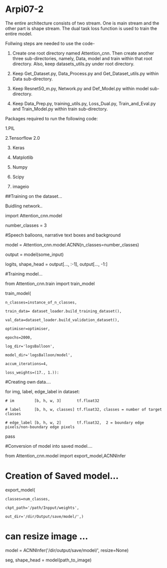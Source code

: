 # Arpi07-2


The entire architecture consists of two stream. One is main stream and the other part is shape stream. The dual task loss function is used to train the entire model.


Follwing steps are needed to use the code- 

1. Create one root directory named Attention_cnn. Then create another three sub-directories, namely, Data, model and train within that root directory. Also, keep datasets_utils.py under root directory.

2. Keep Get_Dataset.py, Data_Process.py and Get_Dataset_utils.py within Data sub-directory.

3. Keep Resnet50_m.py, Network.py and Def_Model.py within model sub-directory.

4. Keep Data_Prep.py, training_utils.py, Loss_Dual.py, Train_and_Eval.py and Train_Model.py within train sub-directory. 


Packages required to run the following code:

1.PIL

2.Tensorflow 2.0

3. Keras

4. Matplotlib

5. Numpy

6. Scipy

7. imageio



##Training on the dataset...


Buidling network..

import Attention_cnn.model

number_classes = 3 

#Speech balloons, narrative text boxes and background

model = Attention_cnn.model.ACNN(n_classes=number_classes)

output = model(some_input)

logits, shape_head = output[..., :-1], output[..., -1:]


#Training model...

from Attention_cnn.train import train_model

train_model(

    n_classes=instance_of_n_classes,
    
    train_data= dataset_loader.build_training_dataset(),
    
    val_data=dataset_loader.build_validation_dataset(),
    
    optimiser=optimiser,
    
    epochs=2000,
    
    log_dir='logsBalloon',
    
    model_dir='logsBalloon/model',
    
    accum_iterations=4,
    
    loss_weights=(17., 1.)):
    
    
    

#Creating own data....

for img, label, edge_label in dataset:

    # im         [b, h, w, 3]       tf.float32 
    
    # label      [b, h, w, classes] tf.float32, classes = number of target classes
    
    # edge_label [b, h, w, 2]       tf.float32,  2 = boundary edge pixels/non-boundary edge pixels
    
   pass
   
   
   
   


#Conversion of model into saved model....


from Attention_cnn.model import export_model,ACNNInfer


# Creation of Saved model...

export_model(

    classes=num_classes, 
    
    ckpt_path='/path/Inpput/weights', 
    
    out_dir='/dir/Output/save/model/',)




# can resize image ...


model = ACNNInfer('/dir/output/save/model/', resize=None)

seg, shape_head = model(path_to_image)
    
    
    
    


